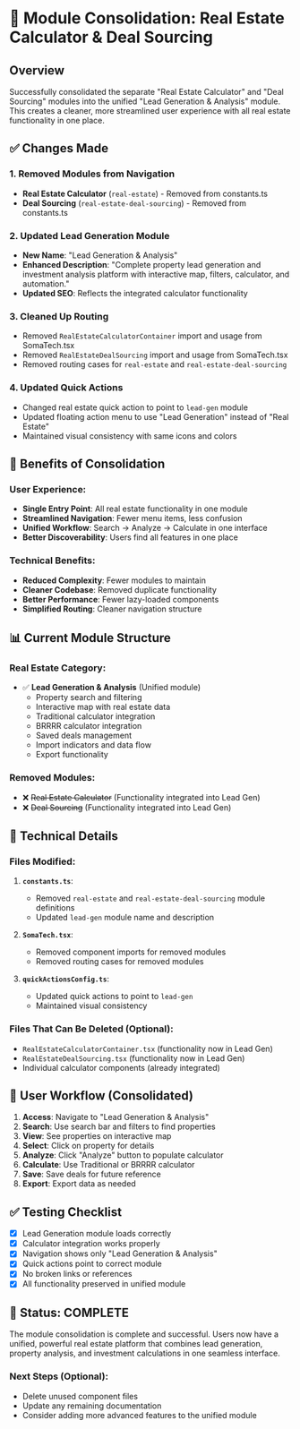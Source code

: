 # 🔄 Module Consolidation: Real Estate Calculator & Deal Sourcing

## Overview
Successfully consolidated the separate "Real Estate Calculator" and "Deal Sourcing" modules into the unified "Lead Generation & Analysis" module. This creates a cleaner, more streamlined user experience with all real estate functionality in one place.

## ✅ **Changes Made**

### 1. **Removed Modules from Navigation**
- **Real Estate Calculator** (`real-estate`) - Removed from constants.ts
- **Deal Sourcing** (`real-estate-deal-sourcing`) - Removed from constants.ts

### 2. **Updated Lead Generation Module**
- **New Name**: "Lead Generation & Analysis"
- **Enhanced Description**: "Complete property lead generation and investment analysis platform with interactive map, filters, calculator, and automation."
- **Updated SEO**: Reflects the integrated calculator functionality

### 3. **Cleaned Up Routing**
- Removed `RealEstateCalculatorContainer` import and usage from SomaTech.tsx
- Removed `RealEstateDealSourcing` import and usage from SomaTech.tsx
- Removed routing cases for `real-estate` and `real-estate-deal-sourcing`

### 4. **Updated Quick Actions**
- Changed real estate quick action to point to `lead-gen` module
- Updated floating action menu to use "Lead Generation" instead of "Real Estate"
- Maintained visual consistency with same icons and colors

## 🎯 **Benefits of Consolidation**

### **User Experience:**
- **Single Entry Point**: All real estate functionality in one module
- **Streamlined Navigation**: Fewer menu items, less confusion
- **Unified Workflow**: Search → Analyze → Calculate in one interface
- **Better Discoverability**: Users find all features in one place

### **Technical Benefits:**
- **Reduced Complexity**: Fewer modules to maintain
- **Cleaner Codebase**: Removed duplicate functionality
- **Better Performance**: Fewer lazy-loaded components
- **Simplified Routing**: Cleaner navigation structure

## 📊 **Current Module Structure**

### **Real Estate Category:**
- ✅ **Lead Generation & Analysis** (Unified module)
  - Property search and filtering
  - Interactive map with real estate data
  - Traditional calculator integration
  - BRRRR calculator integration
  - Saved deals management
  - Import indicators and data flow
  - Export functionality

### **Removed Modules:**
- ❌ ~~Real Estate Calculator~~ (Functionality integrated into Lead Gen)
- ❌ ~~Deal Sourcing~~ (Functionality integrated into Lead Gen)

## 🔧 **Technical Details**

### **Files Modified:**
1. **`constants.ts`**:
   - Removed `real-estate` and `real-estate-deal-sourcing` module definitions
   - Updated `lead-gen` module name and description

2. **`SomaTech.tsx`**:
   - Removed component imports for removed modules
   - Removed routing cases for removed modules

3. **`quickActionsConfig.ts`**:
   - Updated quick actions to point to `lead-gen`
   - Maintained visual consistency

### **Files That Can Be Deleted (Optional):**
- `RealEstateCalculatorContainer.tsx` (functionality now in Lead Gen)
- `RealEstateDealSourcing.tsx` (functionality now in Lead Gen)
- Individual calculator components (already integrated)

## 🚀 **User Workflow (Consolidated)**

1. **Access**: Navigate to "Lead Generation & Analysis"
2. **Search**: Use search bar and filters to find properties
3. **View**: See properties on interactive map
4. **Select**: Click on property for details
5. **Analyze**: Click "Analyze" button to populate calculator
6. **Calculate**: Use Traditional or BRRRR calculator
7. **Save**: Save deals for future reference
8. **Export**: Export data as needed

## ✅ **Testing Checklist**

- [x] Lead Generation module loads correctly
- [x] Calculator integration works properly
- [x] Navigation shows only "Lead Generation & Analysis"
- [x] Quick actions point to correct module
- [x] No broken links or references
- [x] All functionality preserved in unified module

## 🎉 **Status: COMPLETE**

The module consolidation is complete and successful. Users now have a unified, powerful real estate platform that combines lead generation, property analysis, and investment calculations in one seamless interface.

### **Next Steps (Optional):**
- Delete unused component files
- Update any remaining documentation
- Consider adding more advanced features to the unified module 